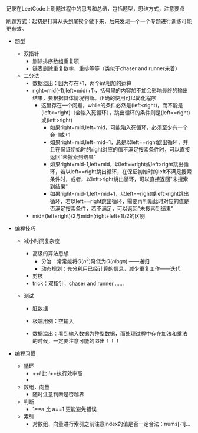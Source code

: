 记录在LeetCode上刷题过程中的思考和总结，包括题型，思维方式，注意要点

刷题方式：起初是打算从头到尾挨个做下来，后来发现一个一个专题进行训练可能更有效。

- 题型

  - 双指针
    - 删除排序数组重复项
    - 链表删除重复数字，重排等等（类似于chaser and runner来着）
  - 二分法
    - 数据溢出：因为存在+1，两个int相加的运算
    - right=mid(-1),left=mid(+1)，括号里的内容加不加会影响最终的输出结果，要根据具体情况判断。正确的使用可以简化程序
      - 这里存在一个问题，while的条件必然是(left<right)，而不能是(left<=right)（会陷入死循环），跳出循环的条件则是(left==right)或(left>right)
        - 如果right=mid,left=mid，可能陷入死循环，必须至少有一个会-1或+1
        - 如果right=mid,left=mid+1，总是以left==right跳出循环，并且在保证初始时的right对应的值不满足搜索条件时，可以直接返回“未搜索到结果”
        - 如果right=mid-1,left=mid，以left==right或left>right跳出循环，若以left==right跳出循环，在保证初始时的left不满足搜索条件时，或者，以left>right跳出循环，可以直接返回"未搜索到结果"
        - 如果right=mid-1,left=mid+1，以left==right或left>right跳出循环，若以left==right跳出循环，需要再判断此时对应的值是否满足搜索条件，若不满足，可以返回"未搜索到结果"
    - mid=(left+right)/2与mid=(right+left+1)/2的区别

- 编程技巧

  - 减小时间复杂度

    - 高级的算法思想
      - 分治：常常能将$O(n^2)$降低为$O(nlogn)$ ——递归
      - 动态规划：充分利用已经计算的信息，减少重复工作——迭代
    - 剪枝
    - trick：双指针，chaser and runner   ......

  - 测试

    - 脏数据

    - 极端用例：空输入

    - 数据溢出：看到输入数据为整型数据，而处理过程中存在加法和乘法的时候，一定要注意可能的溢出！！！

      

- 编程习惯

  - 循环
    -  ++$i$ 比 $i$++执行效率高
    - 
  - 数组，向量
    - 随时注意判断是否越界
  - 判断
    -  1==a 比 a==1 更能避免错误
  - 索引
    - 对数组、向量进行索引之前注意index的值是否一定合法：nums[-1]...
